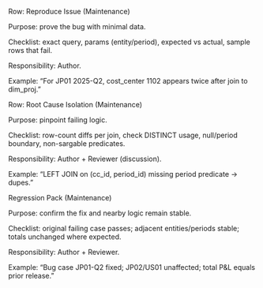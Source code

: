Row: Reproduce Issue (Maintenance)

Purpose: prove the bug with minimal data.

Checklist: exact query, params (entity/period), expected vs actual, sample rows that fail.

Responsibility: Author.

Example: “For JP01 2025-Q2, cost_center 1102 appears twice after join to dim_proj.”

Row: Root Cause Isolation (Maintenance)

Purpose: pinpoint failing logic.

Checklist: row-count diffs per join, check DISTINCT usage, null/period boundary, non-sargable predicates.

Responsibility: Author + Reviewer (discussion).

Example: “LEFT JOIN on (cc_id, period_id) missing period predicate → dupes.”

Regression Pack (Maintenance)

Purpose: confirm the fix and nearby logic remain stable.

Checklist: original failing case passes; adjacent entities/periods stable; totals unchanged where expected.

Responsibility: Author + Reviewer.

Example: “Bug case JP01-Q2 fixed; JP02/US01 unaffected; total P&L equals prior release.”
